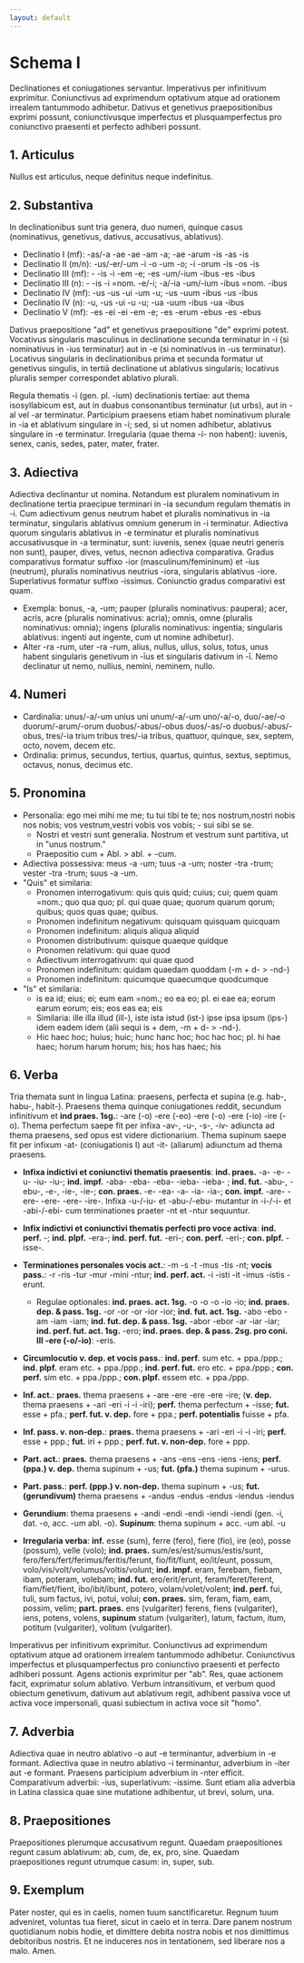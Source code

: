 ```yaml
---
layout: default
---
```


# Schema I

Declinationes et coniugationes servantur. Imperativus per infinitivum exprimitur. Coniunctivus ad exprimendum optativum atque ad orationem irrealem tantummodo adhibetur. Dativus et genetivus praepositionibus exprimi possunt, coniunctivusque imperfectus et plusquamperfectus pro coniunctivo praesenti et perfecto adhiberi possunt.

## 1. Articulus

Nullus est articulus, neque definitus neque indefinitus.

## 2. Substantiva

In declinationibus sunt tria genera, duo numeri, quinque casus (nominativus, genetivus, dativus, accusativus, ablativus).

- Declinatio I (mf): -as/-a -ae -ae -am -a; -ae -arum -is -as -is
- Declinatio II (m/n): -us/-er/-um -i -o -um -o; -i -orum -is -os -is
- Declinatio III (mf): - -is -i -em -e; -es -um/-ium -ibus -es -ibus
- Declinatio III (n): - -is -i =nom. -e/-i; -a/-ia -um/-ium -ibus =nom. -ibus
- Declinatio IV (mf): -us -us -ui -um -u; -us -uum -ibus -us -ibus
- Declinatio IV (n): -u, -us -ui -u -u; -ua -uum -ibus -ua -ibus
- Declinatio V (mf): -es -ei -ei -em -e; -es -erum -ebus -es -ebus

Dativus praepositione "ad" et genetivus praepositione "de" exprimi potest. Vocativus singularis masculinus in declinatione secunda terminatur in -i (si nominativus in -ius terminatur) aut in -e (si nominativus in -us terminatur). Locativus singularis in declinationibus prima et secunda formatur ut genetivus singulis, in tertiā declinatione ut ablativus singularis; locativus pluralis semper correspondet ablativo plurali.

Regula thematis -i (gen. pl. -ium) declinationis tertiae: aut thema isosyllabicum est, aut in duabus consonantibus terminatur (ut urbs), aut in -al vel -ar terminatur. Participium praesens etiam habet nominativum plurale in -ia et ablativum singulare in -i; sed, si ut nomen adhibetur, ablativus singulare in -e terminatur. Irregularia (quae thema -i- non habent): iuvenis, senex, canis, sedes, pater, mater, frater.

## 3. Adiectiva

Adiectiva declinantur ut nomina. Notandum est pluralem nominativum in declinatione tertia praecipue terminari in -ia secundum regulam thematis in -i. Cum adiectivum genus neutrum habet et pluralis nominativus in -ia terminatur, singularis ablativus omnium generum in -i terminatur. Adiectiva quorum singularis ablativus in -e terminatur et pluralis nominativus accusativusque in -a terminatur, sunt: iuvenis, senex (quae neutri generis non sunt), pauper, dives, vetus, necnon adiectiva comparativa. Gradus comparativus formatur suffixo -ior (masculinum/femininum) et -ius (neutrum), pluralis nominativus neutrius -iora, singularis ablativus -iore. Superlativus formatur suffixo -issimus. Coniunctio gradus comparativi est quam.

- Exempla: bonus, -a, -um; pauper (pluralis nominativus: paupera); acer, acris, acre (pluralis nominativus: acria); omnis, omne (pluralis nominativus: omnia); ingens (pluralis nominativus: ingentia; singularis ablativus: ingenti aut ingente, cum ut nomine adhibetur).
- Alter -ra -rum, uter -ra -rum, alius, nullus, ullus, solus, totus, unus habent  singularis genetivum in -īus et singularis dativum in -ī. Nemo declinatur ut nemo, nullius, nemini, neminem, nullo.
  
## 4. Numeri

- Cardinalia: unus/-a/-um unius uni unum/-a/-um uno/-a/-o, duo/-ae/-o duorum/-arum/-orum duobus/-abus/-obus duos/-as/-o duobus/-abus/-obus, tres/-ia trium tribus tres/-ia tribus, quattuor, quinque, sex, septem, octo, novem, decem etc. 
- Ordinalia: primus, secundus, tertius, quartus, quintus, sextus, septimus, octavus, nonus, decimus etc.

## 5. Pronomina

- Personalia: ego mei mihi me me; tu tui tibi te te; nos nostrum,nostri nobis nos nobis; vos vestrum,vestri vobis vos vobis; - sui sibi se se.
	- Nostri et vestri sunt generalia. Nostrum et vestrum sunt partitiva, ut in "unus nostrum."
	- Praepositio cum + Abl. > abl. + -cum. 
- Adiectiva possessiva: meus -a -um; tuus -a -um; noster -tra -trum; vester -tra -trum; suus -a -um.
- "Quis" et similaria:
	- Pronomen interrogativum: quis quis quid; cuius; cui; quem quam =nom.; quo qua quo; pl. qui quae quae; quorum quarum qorum; quibus; quos quas quae; quibus.
	- Pronomen indefinitum negativum: quisquam quisquam quicquam
	- Pronomen indefinitum: aliquis aliqua aliquid
	- Pronomen distributivum: quisque quaeque quidque
	- Pronomen relativum: qui quae quod
	- Adiectivum interrogativum: qui quae quod
	- Pronomen indefinitum: quidam quaedam quoddam (-m + d- > -nd-)
	- Pronomen indefinitum: quicumque quaecumque quodcumque
- "Is" et similaria: 
	- is ea id; eius; ei; eum eam =nom.; eo ea eo; pl. ei eae ea; eorum earum eorum; eis; eos eas ea; eis
	- Similaria: ille illa illud (ill-), iste ista istud (ist-) ipse ipsa ipsum (ips-) idem eadem idem (alii sequi is + dem, -m + d- > -nd-).
	- Hic haec hoc; huius; huic; hunc hanc hoc; hoc hac hoc; pl. hi hae haec; horum harum horum; his; hos has haec; his

## 6. Verba

Tria themata sunt in lingua Latina: praesens, perfecta et supina (e.g. hab-, habu-, habit-). Praesens thema quinque coniugationes reddit, secundum infinitivum et **ind praes. 1sg.**: -are (-o) -ere (-eo) -ere (-o) -ere (-io) -ire (-o). Thema perfectum saepe fit per infixa -av-, -u-, -s-, -iv- adiuncta ad thema praesens, sed opus est videre dictionarium. Thema supinum saepe fit per infixum -at- (coniugationis I) aut -it- (aliarum) adiunctum ad thema praesens. 

- **Infixa indictivi et coniunctivi thematis praesentis**: **ind. praes.** -a- -e- -u- -iu- -iu-; **ind. impf.** -aba- -eba- -eba- -ieba- -ieba- ; **ind. fut.** -abu-, -ebu-, -e-, -ie-, -ie-; **con. praes.**  -e- -ea- -a- -ia- -ia-; **con. impf.** -are- -ere- -ere- -ere- -ire-. Infixa -u-/-iu- et -abu-/-ebu- mutantur in -i-/-i- et -abi-/-ebi- cum terminationes praeter -nt et -ntur sequuntur. 

- **Infix indictivi et coniunctivi thematis perfecti pro voce activa**: **ind. perf.** -; **ind. plpf.** -era-; **ind. perf. fut.** -eri-; **con. perf.** -eri-; **con. plpf.** -isse-.

- **Terminationes personales vocis act.**: -m -s -t -mus -tis -nt; **vocis pass.**: -r -ris -tur -mur -mini -ntur; **ind. perf. act.** -i -isti -it -imus -istis -erunt.

  - Regulae optionales: **ind. praes. act. 1sg.** -o -o -o -io -io; **ind. praes. dep. & pass. 1sg.** -or -or -or -ior -ior; **ind. fut. act. 1sg.** -abo -ebo -am -iam -iam; **ind. fut. dep. & pass. 1sg.** -abor -ebor -ar -iar -iar; **ind. perf. fut. act.  1sg.** -ero; **ind. praes. dep. & pass. 2sg. pro coni. III -ere (-o/-io)**: -eris. 

- **Circumlocutio v. dep. et vocis pass.**: **ind. perf.** sum etc. + ppa./ppp.; **ind. plpf.** eram etc. + ppa./ppp.; **ind. perf. fut.** ero etc. + ppa./ppp.; **con. perf.** sim etc. + ppa./ppp.; **con. plpf.** essem etc. + ppa./ppp.

- **Inf. act.**: **praes.** thema praesens + -are -ere -ere -ere -ire; (**v. dep.** thema praesens + -ari -eri -i -i -iri); **perf.** thema perfectum + -isse; **fut.** esse + pfa.; **perf. fut. v. dep.** fore + ppa.; **perf. potentialis** fuisse + pfa.

- **Inf. pass. v. non-dep.**: **praes.** thema praesens + -ari -eri -i -i -iri; **perf.** esse + ppp.; **fut.** iri + ppp.; **perf. fut. v. non-dep.** fore + ppp.

- **Part. act.**: **praes.** thema praesens + -ans -ens -ens -iens -iens; **perf. (ppa.) v. dep.** thema supinum + -us; **fut. (pfa.)** thema supinum + -urus.

- **Part. pass.**: **perf. (ppp.) v. non-dep.** thema supinum + -us; **fut. (gerundivum)** thema praesens + -andus -endus -endus -iendus -iendus

- **Gerundium**: thema praesens + -andi -endi -endi -iendi -iendi (gen. -i, dat. -o, acc. -um abl. -o). **Supinum**: thema supinum + acc. -um abl. -u

- **Irregularia verba**: **inf.** esse (sum), ferre (fero), fiere (fio), ire (eo), posse (possum), velle (volo); **ind. praes.** sum/es/est/sumus/estis/sunt, fero/fers/fert/ferimus/feritis/ferunt, fio/fit/fiunt, eo/it/eunt, possum, volo/vis/volt/volumus/voltis/volunt; **ind. impf.** eram, ferebam, fiebam, ibam, poteram, volebam; **ind. fut.** ero/erit/erunt, feram/feret/ferent, fiam/fiet/fient, ibo/ibit/ibunt, potero, volam/volet/volent; **ind. perf.** fui, tuli, sum factus, ivi, potui, volui; **con. praes.** sim, feram, fiam, eam, possim, velim; **part. praes.** ens (vulgariter) ferens, fiens (vulgariter), iens, potens, volens, **supinum** statum (vulgariter), latum, factum, itum, potitum (vulgariter), volitum (vulgariter). 

Imperativus per infinitivum exprimitur. Coniunctivus ad exprimendum optativum atque ad orationem irrealem tantummodo adhibetur. Coniunctivus imperfectus et plusquamperfectus pro coniunctivo praesenti et perfecto adhiberi possunt. Agens actionis exprimitur per "ab". Res, quae actionem facit, exprimatur solum ablativo. Verbum intransitivum, et verbum quod obiectum genetivum, dativum aut ablativum regit, adhibent passiva voce ut activa voce impersonali, quasi subiectum in activa voce sit "homo".

## 7. Adverbia

Adiectiva quae in neutro ablativo -o aut -e terminantur, adverbium in -e formant. Adiectiva quae in neutro ablativo -i terminantur, adverbium in -iter aut -e formant. Praesens participium adverbium in -nter efficit. Comparativum adverbii: -ius, superlativum: -issime. Sunt etiam alia adverbia in Latina classica quae sine mutatione adhibentur, ut brevi, solum, una.

## 8. Praepositiones

Praepositiones plerumque accusativum regunt. Quaedam praepositiones regunt casum ablativum: ab, cum, de, ex, pro, sine. Quaedam praepositiones regunt utrumque casum: in, super, sub.

## 9. Exemplum

Pater noster, qui es in caelis, nomen tuum sanctificaretur. Regnum tuum adveniret, voluntas tua fieret, sicut in caelo et in terra. Dare panem nostrum quotidianum nobis hodie, et dimittere debita nostra nobis et nos dimittimus debitoribus nostris. Et ne induceres nos in tentationem, sed liberare nos a malo. Amen. 
